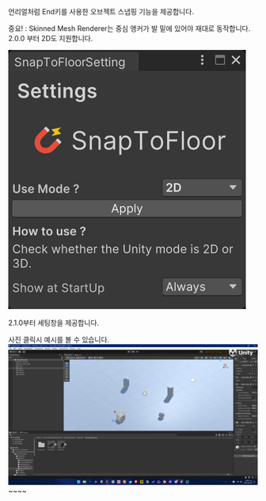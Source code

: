 언리얼처럼 End키를 사용한 오브젝트 스냅핑 기능을 제공합니다.

중요! : Skinned Mesh Renderer는 중심 앵커가 발 밑에 있어야 재대로 동작합니다.
2.0.0 부터 2D도 지원합니다.

![세팅창 이미지](Image~/example-settings.png)

2.1.0부터 세팅창을 제공합니다.

사진 클릭시 예시를 볼 수 있습니다.
[![미리보기 영상](Image~/preview.png)](https://www.youtube.com/watch?v=X-SW5h7bFJY)~~~~

